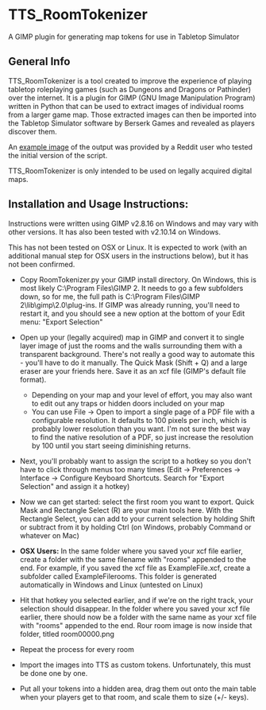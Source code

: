 # TTS_RoomTokenizer
A GIMP plugin for generating map tokens for use in Tabletop Simulator

## General Info

TTS_RoomTokenizer is a tool created to improve the experience of playing tabletop roleplaying games (such as Dungeons and Dragons or Pathinder) over the internet.  It is a plugin for GIMP (GNU Image Manipulation Program) written in Python that can be used to extract images of individual rooms from a larger game map.  Those extracted images can then be imported into the Tabletop Simulator software by Berserk Games and revealed as players discover them.

An [example image](https://i.imgur.com/4FDoNpw.jpg) of the output was provided by a Reddit user who tested the initial version of the script.

TTS_RoomTokenizer is only intended to be used on legally acquired digital maps.

## Installation and Usage Instructions:
Instructions were written using GIMP v2.8.16 on Windows and may vary with other versions.  It has also been tested with v2.10.14 on Windows.

This has not been tested on OSX or Linux.  It is expected to work (with an additional manual step for OSX users in the instructions below), but it has not been confirmed.

* Copy RoomTokenizer.py your GIMP install directory.  On Windows, this is most likely C:\Program Files\GIMP 2.  It needs to go a few subfolders down, so for me, the full path is C:\Program Files\GIMP 2\lib\gimp\2.0\plug-ins.  If GIMP was already running, you'll need to restart it, and you should see a new option at the bottom of your Edit menu: "Export Selection"

* Open up your (legally acquired) map in GIMP and convert it to single layer image of just the rooms and the walls surrounding them with a transparent background.  There's not really a good way to automate this - you'll have to do it manually.  The Quick Mask (Shift + Q) and a large eraser are your friends here.  Save it as an xcf file (GIMP's default file format).
  * Depending on your map and your level of effort, you may also want to edit out any traps or hidden doors included on your map
  * You can use File -> Open to import a single page of a PDF file with a configurable resolution.  It defaults to 100 pixels per inch, which is probably lower resolution than you want.  I'm not sure the best way to find the native resolution of a PDF, so just increase the resolution by 100 until you start seeing diminishing returns.

* Next, you'll probably want to assign the script to a hotkey so you don't have to click through menus too many times (Edit -> Preferences -> Interface -> Configure Keyboard Shortcuts.  Search for "Export Selection" and assign it a hotkey)

* Now we can get started:  select the first room you want to export. Quick Mask and Rectangle Select (R) are your main tools here.  With the Rectangle Select, you can add to your current selection by holding Shift or subtract from it by holding Ctrl (on Windows, probably Command or whatever on Mac)

* **OSX Users:** In the same folder where you saved your xcf file earlier, create a folder with the same filename with "rooms" appended to the end.  For example, if you saved the xcf file as ExampleFile.xcf, create a subfolder called ExampleFilerooms.  This folder is generated automatically in Windows and Linux (untested on Linux)

* Hit that hotkey you selected earlier, and if we're on the right track, your selection should disappear.  In the folder where you saved your xcf file earlier, there should now be a folder with the same name as your xcf file with "rooms" appended to the end.  Rour room image is now inside that folder, titled room00000.png

* Repeat the process for every room

* Import the images into TTS as custom tokens.  Unfortunately, this must be done one by one.

* Put all your tokens into a hidden area, drag them out onto the main table when your players get to that room, and scale them to size (+/- keys).
